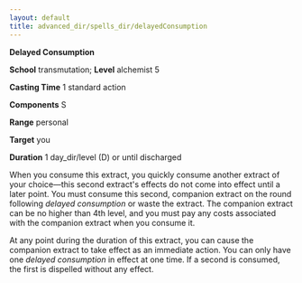```yaml
---
layout: default
title: advanced_dir/spells_dir/delayedConsumption
---
```

 **Delayed Consumption**

**School** transmutation; **Level** alchemist 5

**Casting Time** 1 standard action

**Components** S

**Range** personal

**Target** you

**Duration** 1 day_dir/level (D) or until discharged

When you consume this extract, you quickly consume another extract of your choice—this second extract's effects do not come into effect until a later point. You must consume this second, companion extract on the round following _delayed consumption_ or waste the extract. The companion extract can be no higher than 4th level, and you must pay any costs associated with the companion extract when you consume it.

At any point during the duration of this extract, you can cause the companion extract to take effect as an immediate action. You can only have one _delayed consumption_ in effect at one time. If a second is consumed, the first is dispelled without any effect.

